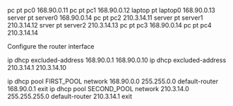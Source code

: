 pc pt pc0 168.90.0.11
pc pt pc1 168.90.0.12
laptop pt laptop0 168.90.0.13
server pt server0 168.90.0.14
pc pt pc2 210.3.14.11
server pt server1 210.3.14.12
srver pt server2 210.3.14.13
pc pt pc3 168.90.0.14
pc pt pc4 210.3.14.14


Configure the router interface


ip dhcp excluded-address 168.90.0.1 168.90.0.10 ip dhcp excluded-address 210.3.14.1 210.3.14.10


ip dhcp pool FIRST_POOL network 168.90.0.0 255.255.0.0 default-router 168.90.0.1 exit ip dhcp pool SECOND_POOL network 210.3.14.0 255.255.255.0 default-router 210.3.14.1 exit


